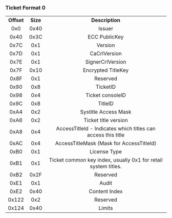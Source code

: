 ### Ticket Format 0

|            |          |                                                                |
|:----------:|:--------:|:--------------------------------------------------------------:|
| **Offset** | **Size** |                        **Description**                         |
|    0x0     |   0x40   |                             Issuer                             |
|    0x40    |   0x3C   |                         ECC PublicKey                          |
|    0x7C    |   0x1    |                            Version                             |
|    0x7D    |   0x1    |                          CaCrlVersion                          |
|    0x7E    |   0x1    |                        SignerCrlVersion                        |
|    0x7F    |   0x10   |                       Encrypted TitleKey                       |
|    0x8F    |   0x1    |                            Reserved                            |
|    0x90    |   0x8    |                            TicketID                            |
|    0x98    |   0x4    |                        Ticket consoleID                        |
|    0x9C    |   0x8    |                            TitleID                             |
|    0xA4    |   0x2    |                      Systitle Access Mask                      |
|    0xA6    |   0x2    |                      Ticket title version                      |
|    0xA8    |   0x4    |  AccessTitleId - Indicates which titles can access this title  |
|    0xAC    |   0x4    |            AccessTitleMask (Mask for AccessTitleId)            |
|    0xB0    |   0x1    |                          License Type                          |
|    0xB1    |   0x1    | Ticket common key index, usually 0x1 for retail system titles. |
|    0xB2    |   0x2F   |                            Reserved                            |
|    0xE1    |   0x1    |                             Audit                              |
|    0xE2    |   0x40   |                         Content Index                          |
|   0x122    |   0x2    |                            Reserved                            |
|   0x124    |   0x40   |                             Limits                             |